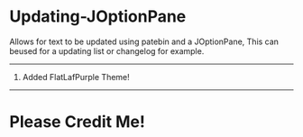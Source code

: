# Updating-JOptionPane
Allows for text to be updated using patebin and a JOptionPane, This can beused for a updating list or changelog for example.

----------------------------------
1. Added FlatLafPurple Theme!
----------------------------------

# Please Credit Me!
